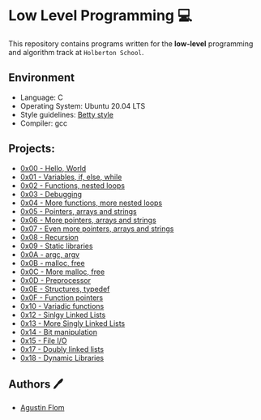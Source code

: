 # Low Level Programming :computer:

This repository contains programs written for the **low-level** programming and algorithm track at `Holberton School`. 

## Environment 
* Language: C
* Operating System: Ubuntu 20.04 LTS
* Style guidelines: [Betty style](https://github.com/holbertonschool/Betty/wiki)
* Compiler: gcc 

## Projects:

* [0x00 - Hello, World](./0x00-hello_world)
* [0x01 - Variables, if, else, while](./0x01-variables_if_else_while)
* [0x02 - Functions, nested loops](./0x02-functions_nested_loops)
* [0x03 - Debugging](./0x03-debugging)
* [0x04 - More functions, more nested loops](./0x04-more_functions_nested_loops)
* [0x05 - Pointers, arrays and strings](./0x05-pointers_arrays_strings)
* [0x06 - More pointers, arrays and strings](./0x06-pointers_arrays_strings)
* [0x07 - Even more pointers, arrays and strings](./0x07-pointers_arrays_strings)
* [0x08 - Recursion](./0x08-recursion)
* [0x09 - Static libraries](./0x09-static_libraries)
* [0x0A - argc, argv](./0x0A-argc_argv)
* [0x0B - malloc, free](./0x0B-malloc_free)
* [0x0C - More malloc, free](./0x0C-more_malloc_free)
* [0x0D - Preprocessor](./0x0D-preprocessor)
* [0x0E - Structures, typedef](./0x0E-structures_typedef)
* [0x0F - Function pointers](./0x0F-function_pointers)
* [0x10 - Variadic functions](./0x10-variadic_functions)
* [0x12 - Sinlgy Linked Lists](./0x12-singly_linked_lists)
* [0x13 - More Singly Linked Lists](./0x13-more_singly_linked_lists)
* [0x14 - Bit manipulation](./0x14-bit_manipulation)
* [0x15 - File I/O](./0x15-file_io)
* [0x17 - Doubly linked lists](./0x17-doubly_linked_lists)
* [0x18 - Dynamic Libraries](./0x18-dynamic_libraries)

## Authors :pen:

* [Agustin Flom](https://www.linkedin.com/in/agustin-f/)
